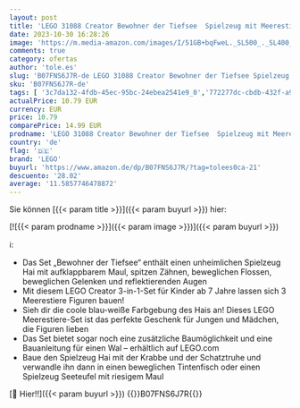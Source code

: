 ```yaml
---
layout: post
title: 'LEGO 31088 Creator Bewohner der Tiefsee  Spielzeug mit Meerestieren Figuren: Hai  Krabbe  Tintenfisch und Seeteufel  Set für Kinder ab 7 Jahre'
date: 2023-10-30 16:28:26
image: 'https://m.media-amazon.com/images/I/51GB+bqFweL._SL500_._SL400_.jpg'
comments: true
category: ofertas
author: 'tole.es'
slug: 'B07FNS6J7R-de LEGO 31088 Creator Bewohner der Tiefsee Spielzeug mit...'
sku: 'B07FNS6J7R-de'
tags: [ '3c7da132-4fdb-45ec-95bc-24ebea2541e9_0','772277dc-cbdb-432f-a915-25a321e9ed8c_0','772277dc-cbdb-432f-a915-25a321e9ed8c_3001','772277dc-cbdb-432f-a915-25a321e9ed8c_5301','772277dc-cbdb-432f-a915-25a321e9ed8c_6101','772277dc-cbdb-432f-a915-25a321e9ed8c_9901','Arborist Merchandising Root','Baby- & Kleinkindspielzeug','Bau- & Konstruktionsspielzeug','Bauspielzeug & Konstruktionsspielzeug','Bauspielzeugsets','Custom Stores','Kunden-Favoriten: Spielzeug','LEGO','Lego Creator','Self Service','Special Features Stores','Spielzeug','Spielzeugfiguren & Fahrzeuge','lego','🇩🇪', ]
actualPrice: 10.79 EUR
currency: EUR
price: 10.79
comparePrice: 14.99 EUR
prodname: 'LEGO 31088 Creator Bewohner der Tiefsee  Spielzeug mit Meerestieren Figuren: Hai  Krabbe  Tintenfisch und Seeteufel  Set für Kinder ab 7 Jahre'
country: 'de'
flag: '🇩🇪'
brand: 'LEGO'
buyurl: 'https://www.amazon.de/dp/B07FNS6J7R/?tag=tolees0ca-21'
descuento: '28.02'
average: '11.5857746478872'
---
```


Sie können [{{< param title >}}]({{< param buyurl >}}) hier:

[![{{< param prodname >}}]({{< param image >}})]({{< param buyurl >}})

ℹ️:

- Das Set „Bewohner der Tiefsee“ enthält einen unheimlichen Spielzeug Hai mit aufklappbarem Maul, spitzen Zähnen, beweglichen Flossen, beweglichen Gelenken und reflektierenden Augen
- Mit diesem LEGO Creator 3-in-1-Set für Kinder ab 7 Jahre lassen sich 3 Meerestiere Figuren bauen!
- Sieh dir die coole blau-weiße Farbgebung des Hais an! Dieses LEGO Meerestiere-Set ist das perfekte Geschenk für Jungen und Mädchen, die Figuren lieben
- Das Set bietet sogar noch eine zusätzliche Baumöglichkeit und eine Bauanleitung für einen Wal – erhältlich auf LEGO.com
- Baue den Spielzeug Hai mit der Krabbe und der Schatztruhe und verwandle ihn dann in einen beweglichen Tintenfisch oder einen Spielzeug Seeteufel mit riesigem Maul

[🛒 Hier!!]({{< param buyurl >}})
{{<world>}}B07FNS6J7R{{</world>}}
